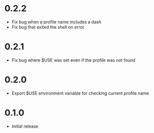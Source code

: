 # 0.2.2

* Fix bug when a profile name includes a dash
* Fix bug that exited the shell on error

# 0.2.1

* Fix bug where $USE was set even if the profile was not found

# 0.2.0

* Export $USE environment variable for checking current profile name

# 0.1.0

* Initial release
